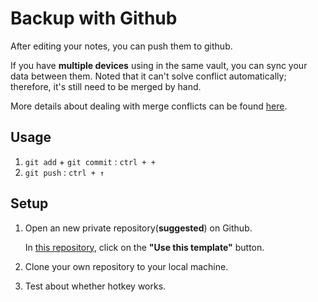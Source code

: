 # Backup with Github 

After editing your notes, you can push them to github.

If you have **multiple devices** using in the same vault, you can sync your data between them. Noted that it can't solve conflict automatically; therefore, it's still need to be merged by hand.

More details about dealing with merge conflicts can be found [here](https://youtu.be/DloR0BOGNU0?si=cLr7QNoX59U8_kz1).

## Usage

1. `git add` + `git commit` : `ctrl + +`
2. `git push` : `ctrl + ↑`

## Setup

1. Open an new private repository(**suggested**) on Github.
    
    In [this repository](https://github.com/liuyuweitarek/obsidian-reads), click on the **"__Use this template__"** button.

2. Clone your own repository to your local machine.

3. Test about whether hotkey works.